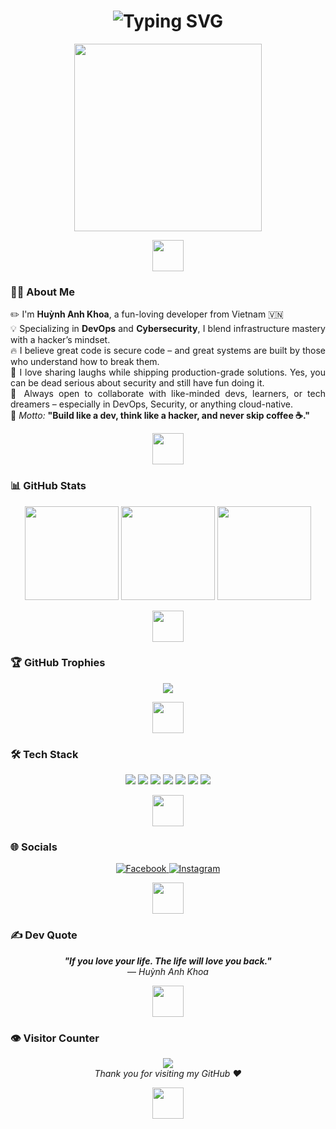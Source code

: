 <!-- 🎉 HEADER HIỆU ỨNG -->
<h1 align="center">
  <img src="https://readme-typing-svg.demolab.com?font=Fira+Code&size=28&duration=3000&pause=500&center=true&vCenter=true&width=600&lines=Hi+there!+I'm+PhuHuy...Profile!" alt="Typing SVG" />
</h1>

<p align="center">
  <img src="https://media.giphy.com/media/qgQUggAC3Pfv687qPC/giphy.gif" width="300" />
</p>

<p align="center">
  <img src="https://user-images.githubusercontent.com/73097560/115834477-dbab4500-a447-11eb-908a-139a6edaec5c.gif" height="50px" />
</p>


### 👨‍💻 About Me

<p align="justify">
✏️ I'm <strong>Huỳnh Anh Khoa</strong>, a fun-loving developer from Vietnam 🇻🇳<br>
💡 Specializing in <strong>DevOps</strong> and <strong>Cybersecurity</strong>, I blend infrastructure mastery with a hacker’s mindset.<br>
🔥 I believe great code is secure code – and great systems are built by those who understand how to break them.<br>
🎉 I love sharing laughs while shipping production-grade solutions. Yes, you can be dead serious about security and still have fun doing it.<br>
🤝 Always open to collaborate with like-minded devs, learners, or tech dreamers – especially in DevOps, Security, or anything cloud-native.<br>
📍 <em>Motto:</em> <strong>"Build like a dev, think like a hacker, and never skip coffee ☕."</strong>
</p>

<p align="center">
  <img src="https://user-images.githubusercontent.com/73097560/115834477-dbab4500-a447-11eb-908a-139a6edaec5c.gif" height="50px" />
</p>


### 📊 GitHub Stats

<div align="center">
  <img src="https://github-readme-stats.vercel.app/api?username=PhuHuynh197&theme=tokyonight&show_icons=true" height="150px"/>
  <img src="https://github-readme-streak-stats.herokuapp.com/?user=PhuHuynh197&theme=tokyonight" height="150px"/>
  <img src="https://github-readme-stats.vercel.app/api/top-langs/?username=PhuHuynh197&layout=compact&theme=tokyonight" height="150px"/>
</div>

<p align="center">
  <img src="https://user-images.githubusercontent.com/73097560/115834477-dbab4500-a447-11eb-908a-139a6edaec5c.gif" height="50px" />
</p>


### 🏆 GitHub Trophies

<p align="center">
  <img src="https://github-profile-trophy.vercel.app/?username=PhuHuynh197&theme=radical&no-frame=true&margin-w=10" />
</p>

<p align="center">
  <img src="https://user-images.githubusercontent.com/73097560/115834477-dbab4500-a447-11eb-908a-139a6edaec5c.gif" height="50px" />
</p>


### 🛠️ Tech Stack

<p align="center">
  <img src="https://img.shields.io/badge/C%23-239120?style=for-the-badge&logo=c-sharp&logoColor=white" />
  <img src="https://img.shields.io/badge/.NET-512BD4?style=for-the-badge&logo=dotnet&logoColor=white" />
  <img src="https://img.shields.io/badge/Python-3670A0?style=for-the-badge&logo=python&logoColor=ffdd54" />
  <img src="https://img.shields.io/badge/SQL-CC2927?style=for-the-badge&logo=microsoft%20sql%20server&logoColor=white" />
<img src="https://img.shields.io/badge/JavaScript-F7DF1E?style=for-the-badge&logo=javascript&logoColor=black" />
  <img src="https://img.shields.io/badge/Node.js-339933?style=for-the-badge&logo=nodedotjs&logoColor=white" />
  <img src="https://img.shields.io/badge/Docker-2496ED?style=for-the-badge&logo=docker&logoColor=white" />
</p>

<p align="center">
  <img src="https://user-images.githubusercontent.com/73097560/115834477-dbab4500-a447-11eb-908a-139a6edaec5c.gif" height="50px" />
</p>


### 🌐 Socials

<p align="center">
  <a href="https://www.facebook.com/huynhphu197/">
    <img src="https://img.shields.io/badge/Facebook-1877F2?style=for-the-badge&logo=facebook&logoColor=white" alt="Facebook" />
  </a>
  <a href="https://www.instagram.com/phushuynh._19/">
    <img src="https://img.shields.io/badge/Instagram-E4405F?style=for-the-badge&logo=instagram&logoColor=white" alt="Instagram" />
  </a>
</p>

<p align="center">
  <img src="https://user-images.githubusercontent.com/73097560/115834477-dbab4500-a447-11eb-908a-139a6edaec5c.gif" height="50px" />
</p>


### ✍️ Dev Quote

<p align="center">
  <em><strong>"If you love your life. The life will love you back."</strong></em><br>
  — <i>Huỳnh Anh Khoa</i>
</p>

<p align="center">
  <img src="https://user-images.githubusercontent.com/73097560/115834477-dbab4500-a447-11eb-908a-139a6edaec5c.gif" height="50px" />
</p>


### 👁️ Visitor Counter

<p align="center">
  <img src="https://profile-counter.glitch.me/anhkhoa1310/count.svg" />
  <br/>
  <i>Thank you for visiting my GitHub ❤️</i>
</p>

<p align="center">
  <img src="https://user-images.githubusercontent.com/73097560/115834477-dbab4500-a447-11eb-908a-139a6edaec5c.gif" height="50px" />
</p>
